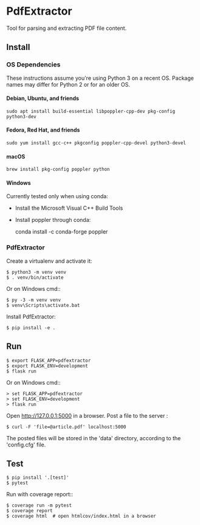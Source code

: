 # PdfExtractor

Tool for parsing and extracting PDF file content.

## Install

### OS Dependencies

These instructions assume you're using Python 3 on a recent OS. Package names may differ for Python 2 or for an older OS.

#### Debian, Ubuntu, and friends

    sudo apt install build-essential libpoppler-cpp-dev pkg-config python3-dev

#### Fedora, Red Hat, and friends

    sudo yum install gcc-c++ pkgconfig poppler-cpp-devel python3-devel

#### macOS
    
    brew install pkg-config poppler python

#### Windows

Currently tested only when using conda:

- Install the Microsoft Visual C++ Build Tools
- Install poppler through conda:

    conda install -c conda-forge poppler

### PdfExtractor

Create a virtualenv and activate it:

    $ python3 -m venv venv
    $ . venv/bin/activate

Or on Windows cmd::

    $ py -3 -m venv venv
    $ venv\Scripts\activate.bat

Install PdfExtractor:

    $ pip install -e .

## Run

    $ export FLASK_APP=pdfextractor
    $ export FLASK_ENV=development
    $ flask run

Or on Windows cmd::

    > set FLASK_APP=pdfextractor
    > set FLASK_ENV=development
    > flask run

Open http://127.0.0.1:5000 in a browser.
Post a file to the server :
    
    $ curl -F 'file=@article.pdf' localhost:5000

The posted files will be stored in the 'data' directory, according to the 'config.cfg' file.

## Test

    $ pip install '.[test]'
    $ pytest

Run with coverage report::

    $ coverage run -m pytest
    $ coverage report
    $ coverage html  # open htmlcov/index.html in a browser
